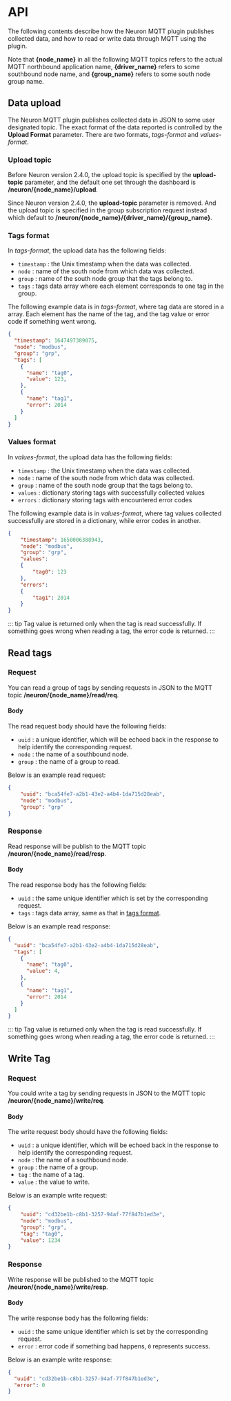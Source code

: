 # API

The following contents describe how the Neuron MQTT plugin publishes collected
data, and how to read or write data through MQTT using the plugin.

Note that **{node_name}** in all the following MQTT topics refers to the actual
MQTT northbound application name, **{driver_name}** refers to some southbound
node name, and **{group_name}** refers to some south node group name.

## Data upload

The Neuron MQTT plugin publishes collected data in JSON to some user designated
topic.
The exact format of the data reported is controlled by the **Upload Format** parameter.
There are two formats, *tags-format* and *values-format*.

### Upload topic

Before Neuron version 2.4.0, the upload topic is specified by the
**upload-topic** parameter, and the default one set through the dashboard is
**/neuron/{node_name}/upload**.

Since Neuron version 2.4.0, the **upload-topic** parameter is removed.
And the upload topic is specified in the group subscription request instead
which default to **/neuron/{node_name}/{driver_name}/{group_name}**.

### Tags format

In *tags-format*, the upload data has the following fields:
* `timestamp` : the Unix timestamp when the data was collected.
* `node` : name of the south node from which data was collected.
* `group` : name of the south node group that the tags belong to.
* `tags` : tags data array where each element corresponds to one tag in the group.

The following example data is in *tags-format*, where tag data are stored in
a array. Each element has the name of the tag, and the tag value or error code
if something went wrong.

```json
{
  "timestamp": 1647497389075,
  "node": "modbus",
  "group": "grp",
  "tags": [
    {
      "name": "tag0",
      "value": 123,
    },
    {
      "name": "tag1",
      "error": 2014
    }
  ]
}
```

### Values format

In *values-format*, the upload data has the following fields:
* `timestamp` : the Unix timestamp when the data was collected.
* `node` : name of the south node from which data was collected.
* `group` : name of the south node group that the tags belong to.
* `values` : dictionary storing tags with successfully collected values
* `errors` : dictionary storing tags with encountered error codes

The following example data is in *values-format*, where tag values collected
successfully are stored in a dictionary, while error codes in another.

```json
{
    "timestamp": 1650006388943,
    "node": "modbus",
    "group": "grp",
    "values":
    {
        "tag0": 123
    },
    "errors":
    {
        "tag1": 2014
    }
}
```

::: tip
Tag value is returned only when the tag is read successfully. If something goes
wrong when reading a tag, the error code is returned.
:::

## Read tags

### Request

You can read a group of tags by sending requests in JSON to the MQTT topic
**/neuron/{node_name}/read/req**.

#### Body

The read request body should have the following fields:
* `uuid` : a unique identifier, which will be echoed back in the response to help identify the corresponding request.
* `node` : the name of a southbound node.
* `group` : the name of a group to read.

Below is an example read request:

```json
{
    "uuid": "bca54fe7-a2b1-43e2-a4b4-1da715d28eab",
    "node": "modbus",
    "group": "grp"
}
```

### Response

Read response will be publish to the MQTT topic **/neuron/{node_name}/read/resp**.

#### Body

The read response body has the following fields:
* `uuid` : the same unique identifier which is set by the corresponding request.
* `tags` : tags data array, same as that in [tags format](#tags-format).

Below is an example read response:

```json
{
  "uuid": "bca54fe7-a2b1-43e2-a4b4-1da715d28eab",
  "tags": [
    {
      "name": "tag0",
      "value": 4,
    },
    {
      "name": "tag1",
      "error": 2014
    }
  ]
}
```

::: tip
Tag value is returned only when the tag is read successfully. If something goes
wrong when reading a tag, the error code is returned.
:::

## Write Tag

### Request

You could write a tag by sending requests in JSON to the MQTT topic
**/neuron/{node_name}/write/req**.

#### Body

The write request body should have the following fields:
* `uuid` : a unique identifier, which will be echoed back in the response to help identify the corresponding request.
* `node` : the name of a southbound node.
* `group` : the name of a group.
* `tag` : the name of a tag.
* `value` : the value to write.

Below is an example write request:

```json
{
    "uuid": "cd32be1b-c8b1-3257-94af-77f847b1ed3e",
    "node": "modbus",
    "group": "grp",
    "tag": "tag0",
    "value": 1234
}
```

### Response

Write response will be published to the MQTT topic **/neuron/{node_name}/write/resp**.

#### Body

The write response body has the following fields:
* `uuid` : the same unique identifier which is set by the corresponding request.
* `error` : error code if something bad happens, `0` represents success.

Below is an example write response:

```json
{
  "uuid": "cd32be1b-c8b1-3257-94af-77f847b1ed3e",
  "error": 0
}
```
